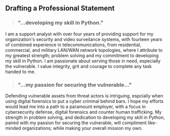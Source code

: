 ## Drafting a Professional Statement
>### "...developing my skill in Python."
I am a support analyst with over four years of providing support for my organization's security and video surveilance systems, with fourteen years of combined experience in telecommunications, from residential,  commercial, and military LAN/WAN network topologies, where I attribute to my greatest strength; problem solving and my commitment to developing my skill in Python. I am passionate about serving those in need, especially the vulnerable.  I value integrity, grit and courage to complete any task handed to me.
>### "...my passion for securing the vulnerable..."
Defending vulnerable assets from threat actors is intriguing, espcially when using digital forensics to put a cyber criminal behind bars.  I hope my efforts would lead me into a path to a paramount employer, with a focus in cybersecurity defense, digital forensics and counter human trafficking.  My strength in problem solving, and dedication to developing my skill in Python, paired with my passion for securing the vulnerable, will compliment like-minded organizations; while making your overall mission my own.
